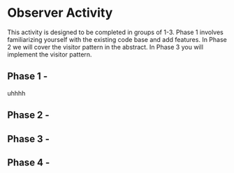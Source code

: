 # Observer Activity

This activity is designed to be completed in groups of 1-3. Phase 1 involves familiarizing yourself with the existing code base and add features. In Phase 2 we will cover the visitor pattern in the abstract. In Phase 3 you will implement the visitor pattern.

## Phase 1 - 
uhhhh
## Phase 2 - 

## Phase 3 -

## Phase 4 -
